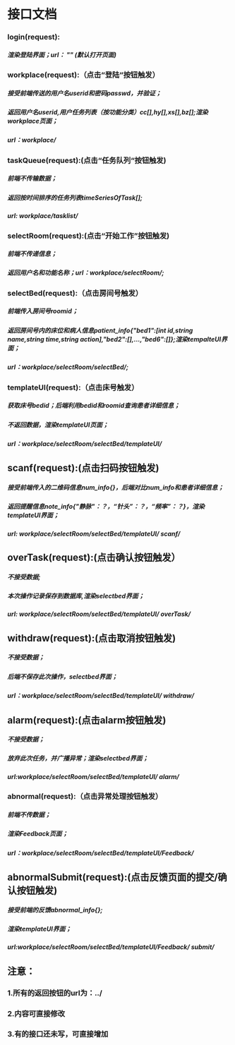 # 接口文档



### login(request):

##### 渲染登陆界面；url： ""   (默认打开页面)



### workplace(request):（点击“登陆“按钮触发）
 ##### 接受前端传送的用户名userid和密码passwd，并验证；

##### 返回用户名userid,用户任务列表（按功能分类）cc[],hy[],xs[],bz[];渲染workplace页面；

 ##### url：workplace/ 



### taskQueue(request):(点击“任务队列“按钮触发)

##### 前端不传输数据；

##### 返回按时间排序的任务列表timeSeriesOfTask[];

##### url: workplace/tasklist/



### selectRoom(request):(点击“开始工作”按钮触发)
 ##### 前端不传递信息；

 ##### 返回用户名和功能名称；url：workplace/selectRoom/; 



### selectBed(request):（点击房间号触发）

##### 前端传入房间号roomid；

 ##### 返回房间号内的床位和病人信息patient_info{"bed1":[int id,string name,string time,string action],"bed2":[],...,"bed6":[]};渲染tempalteUI界面；

 ##### url：workplace/selectRoom/selectBed/; 



### templateUI(request):（点击床号触发）
 ##### 获取床号bedid；后端利用bedid和roomid查询患者详细信息；

 ##### 不返回数据，渲染templateUI页面；

 ##### url：workplace/selectRoom/selectBed/templateUI/ 



## scanf(request):(点击扫码按钮触发)

##### 接受前端传入的二维码信息num_info{}，后端对比num_info和患者详细信息；

##### 返回提醒信息note_info{"静脉"：？，“针头”：？，“频率”：？}，渲染templateUI界面；

##### url: workplace/selectRoom/selectBed/templateUI/ scanf/



## overTask(request):(点击确认按钮触发）

##### 不接受数据;

##### 本次操作记录保存到数据库,渲染selectbed界面；

##### url: workplace/selectRoom/selectBed/templateUI/ overTask/



## withdraw(request):(点击取消按钮触发)

##### 不接受数据；

##### 后端不保存此次操作，selectbed界面；

##### url：workplace/selectRoom/selectBed/templateUI/ withdraw/



## alarm(request):(点击alarm按钮触发)

##### 不接受数据；

##### 放弃此次任务，并广播异常；渲染selectbed界面；

##### url:workplace/selectRoom/selectBed/templateUI/ alarm/



### abnormal(request):（点击异常处理按钮触发）
 ##### 前端不传数据；

 ##### 渲染Feedback页面；

 ##### url：workplace/selectRoom/selectBed/templateUI/Feedback/ 



## abnormalSubmit(request):(点击反馈页面的提交/确认按钮触发)

##### 接受前端的反馈abnormal_info{};

##### 渲染templateUI界面；

##### url:workplace/selectRoom/selectBed/templateUI/Feedback/ submit/



## 注意：

### 1.所有的返回按钮的url为：../

### 2.内容可直接修改

### 3.有的接口还未写，可直接增加













